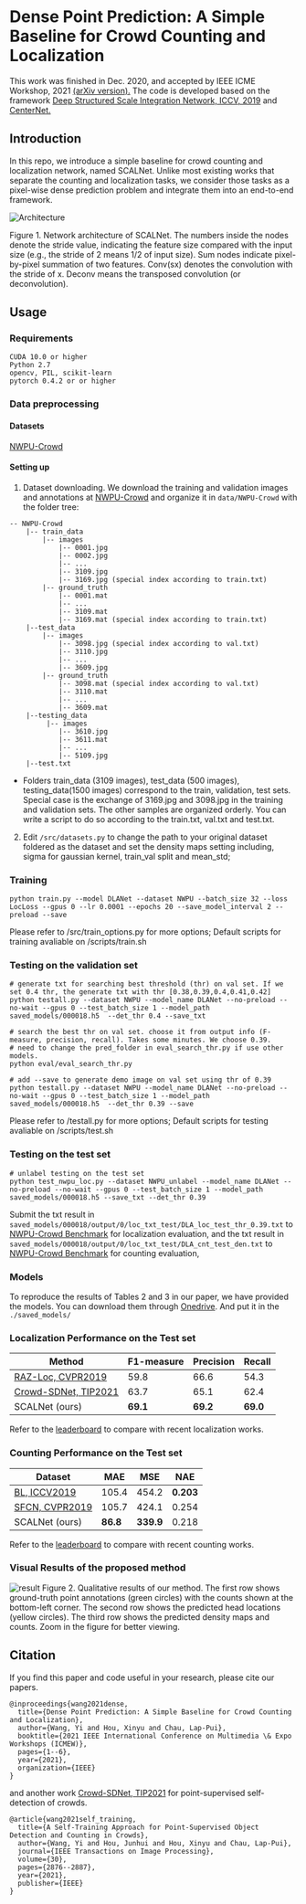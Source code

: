 # Dense Point Prediction: A Simple Baseline for Crowd Counting and Localization
This work was finished in Dec. 2020, and accepted by IEEE ICME Workshop, 2021 [(arXiv version).](https://arxiv.org/abs/2104.12505)
The code is developed based on the framework [Deep Structured Scale Integration Network, ICCV, 2019](https://github.com/Legion56/Counting-ICCV-DSSINet) and [CenterNet.](https://github.com/xingyizhou/CenterNet)

## Introduction
In this repo, we introduce a simple baseline for crowd counting and localization network, named SCALNet. Unlike most existing works that separate the counting and localization tasks, we consider those tasks as a pixel-wise dense prediction problem and integrate them into an end-to-end framework.

![Architecture](doc/Fig2.png)
<p> Figure 1. Network architecture of SCALNet. The numbers inside the nodes denote the stride value, indicating the feature size compared with the input size (e.g., the stride of 2 means 1/2 of input size). Sum nodes indicate pixel-by-pixel summation of two features. Conv(sx) denotes the convolution with the stride of x. Deconv means the transposed convolution (or deconvolution). </p>


## Usage
### Requirements
```
CUDA 10.0 or higher
Python 2.7
opencv, PIL, scikit-learn
pytorch 0.4.2 or or higher
```

### Data preprocessing
#### Datasets
[NWPU-Crowd](https://www.crowdbenchmark.com/)

#### Setting up

1. Dataset downloading.
We download the training and validation images and annotations at [NWPU-Crowd](https://www.crowdbenchmark.com/) and organize it in `data/NWPU-Crowd` with the folder tree:
```
-- NWPU-Crowd
    |-- train_data
        |-- images
            |-- 0001.jpg
            |-- 0002.jpg
            |-- ...
            |-- 3109.jpg
            |-- 3169.jpg (special index according to train.txt)
        |-- ground_truth
            |-- 0001.mat
            |-- ...
            |-- 3109.mat
            |-- 3169.mat (special index according to train.txt)
    |--test_data
        |-- images
            |-- 3098.jpg (special index according to val.txt)
            |-- 3110.jpg
            |-- ...
            |-- 3609.jpg
        |-- ground_truth
            |-- 3098.mat (special index according to val.txt)
            |-- 3110.mat
            |-- ...
            |-- 3609.mat
    |--testing_data
         |-- images
            |-- 3610.jpg
            |-- 3611.mat
            |-- ...
            |-- 5109.jpg
    |--test.txt
 ```
* Folders train_data (3109 images), test_data (500 images), testing_data(1500 images) correspond to the train, validation, test sets.
Special case is the exchange of 3169.jpg and 3098.jpg in the training and validation sets. The other samples are organized orderly. 
You can write a script to do so according to the train.txt, val.txt and test.txt.

2. Edit `/src/datasets.py`  to change the path to your original dataset foldered as the dataset and set the density maps setting including, sigma for gaussian kernel, train_val split and mean_std;

### Training
```
python train.py --model DLANet --dataset NWPU --batch_size 32 --loss LocLoss --gpus 0 --lr 0.0001 --epochs 20 --save_model_interval 2 --preload --save
```

Please refer to /src/train_options.py for more options; Default scripts for training avaliable on /scripts/train.sh
### Testing on the validation set
```
# generate txt for searching best threshold (thr) on val set. If we set 0.4 thr, the generate txt with thr [0.38,0.39,0.4,0.41,0.42]
python testall.py --dataset NWPU --model_name DLANet --no-preload --no-wait --gpus 0 --test_batch_size 1 --model_path saved_models/000018.h5  --det_thr 0.4 --save_txt

# search the best thr on val set. choose it from output info (F-measure, precision, recall). Takes some minutes. We choose 0.39.
# need to change the pred_folder in eval_search_thr.py if use other models.
python eval/eval_search_thr.py

# add --save to generate demo image on val set using thr of 0.39
python testall.py --dataset NWPU --model_name DLANet --no-preload --no-wait --gpus 0 --test_batch_size 1 --model_path saved_models/000018.h5  --det_thr 0.39 --save

```
Please refer to /testall.py for more options; Default scripts for testing avaliable on /scripts/test.sh

### Testing on the test set

```
# unlabel testing on the test set
python test_nwpu_loc.py --dataset NWPU_unlabel --model_name DLANet --no-preload --no-wait --gpus 0 --test_batch_size 1 --model_path saved_models/000018.h5 --save_txt --det_thr 0.39
```

Submit the txt result in `saved_models/000018/output/0/loc_txt_test/DLA_loc_test_thr_0.39.txt` to [NWPU-Crowd Benchmark](https://www.crowdbenchmark.com/usersubmit.html) for localization evaluation, 
and the txt result in `saved_models/000018/output/0/loc_txt_test/DLA_cnt_test_den.txt` to [NWPU-Crowd Benchmark](https://www.crowdbenchmark.com/usersubmit.html) for counting evaluation,


### Models
To reproduce the results of Tables 2 and 3 in our paper, we have provided the models. You can download them through [Onedrive](https://entuedu-my.sharepoint.com/:u:/g/personal/wang1241_e_ntu_edu_sg/EZAUqu0cpE9Mh60aWauYwRYB2iVZvQuBol6ynovL026ZkA?e=RGhEa4).
And put it in the `./saved_models/`


### Localization Performance on the Test set

| Method | F1-measure| Precision | Recall 
| ---- | ---- | ---- |  ---- |
| [RAZ-Loc, CVPR2019](https://openaccess.thecvf.com/content_CVPR_2019/html/Liu_Recurrent_Attentive_Zooming_for_Joint_Crowd_Counting_and_Precise_Localization_CVPR_2019_paper.html)| 59.8 | 66.6 | 54.3 |
| [Crowd-SDNet, TIP2021](https://arxiv.org/abs/2007.12831)| 63.7 | 65.1  | 62.4 |
| SCALNet (ours)| <strong>69.1</strong> | <strong>69.2</strong> | <strong>69.0</strong> |

Refer to the [leaderboard](https://www.crowdbenchmark.com/nwpucrowdloc.html) to compare with recent localization works.

### Counting Performance on the Test set

| Dataset | MAE | MSE | NAE |
|  ---- |  ---- | ---- |---- |
| [BL, ICCV2019](https://arxiv.org/abs/1908.03684)| 105.4 | 454.2 | <strong>0.203</strong>|
| [SFCN, CVPR2019](https://arxiv.org/abs/1903.03303)| 105.7 | 424.1 | 0.254|
| SCALNet (ours)| <strong>86.8</strong> | <strong>339.9</strong> | 0.218|

Refer to the [leaderboard](https://www.crowdbenchmark.com/nwpucrowd.html) to compare with recent counting works.

### Visual Results of the proposed method

![result](doc/Fig3.png)
Figure 2. Qualitative results of our method. 
The first row shows ground-truth point annotations (green circles) with the counts shown at the bottom-left corner. 
The second row shows the predicted head locations (yellow circles). 
The third row shows the predicted density maps and counts. Zoom in the figure for better viewing.

## Citation 
If you find this paper and code useful in your research, please cite our papers.

```
@inproceedings{wang2021dense,
  title={Dense Point Prediction: A Simple Baseline for Crowd Counting and Localization},
  author={Wang, Yi and Hou, Xinyu and Chau, Lap-Pui},
  booktitle={2021 IEEE International Conference on Multimedia \& Expo Workshops (ICMEW)},
  pages={1--6},
  year={2021},
  organization={IEEE}
}
```

and another work [Crowd-SDNet, TIP2021](https://arxiv.org/abs/2007.12831) for point-supervised self-detection of crowds.
```
@article{wang2021self_training,
  title={A Self-Training Approach for Point-Supervised Object Detection and Counting in Crowds},
  author={Wang, Yi and Hou, Junhui and Hou, Xinyu and Chau, Lap-Pui},
  journal={IEEE Transactions on Image Processing},
  volume={30},
  pages={2876--2887},
  year={2021},
  publisher={IEEE}
}
```
